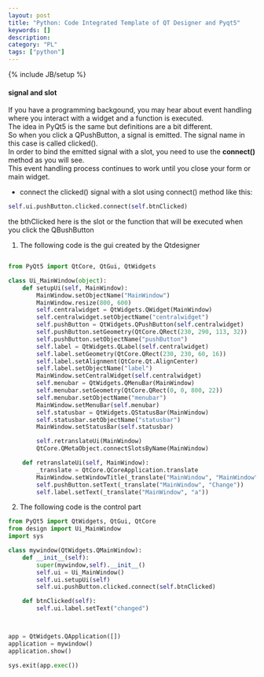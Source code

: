 ```yaml
---
layout: post
title: "Python: Code Integrated Template of QT Designer and Pyqt5"
keywords: [] 
description: 
category: "PL"
tags: ["python"]
---
```

{% include JB/setup %}


#### signal and slot
If you have a programming backgound, you may hear about event handling where you interact with a widget
and a function is executed. <br />
The idea in PyQt5 is the same but definitions are a bit different. <br />
So when you click a QPushButton, a signal is emitted. The signal name in this case is called clicked(). <br />
In order to bind the emitted signal with a slot, you need to use the **connect()** method as you will see. <br />
This event handling process continues to work until you close your form or main widget. <br />

+ connect the clicked() signal with a slot using connect() method like this:

```python
self.ui.pushButton.clicked.connect(self.btnClicked)
```
the bthClicked here is the slot or the function that will be executed when you click the QBushButton


1. The following code is the gui created by the Qtdesigner

```python

from PyQt5 import QtCore, QtGui, QtWidgets

class Ui_MainWindow(object):
    def setupUi(self, MainWindow):
        MainWindow.setObjectName("MainWindow")
        MainWindow.resize(800, 600)
        self.centralwidget = QtWidgets.QWidget(MainWindow)
        self.centralwidget.setObjectName("centralwidget")
        self.pushButton = QtWidgets.QPushButton(self.centralwidget)
        self.pushButton.setGeometry(QtCore.QRect(230, 290, 113, 32))
        self.pushButton.setObjectName("pushButton")
        self.label = QtWidgets.QLabel(self.centralwidget)
        self.label.setGeometry(QtCore.QRect(230, 230, 60, 16))
        self.label.setAlignment(QtCore.Qt.AlignCenter)
        self.label.setObjectName("label")
        MainWindow.setCentralWidget(self.centralwidget)
        self.menubar = QtWidgets.QMenuBar(MainWindow)
        self.menubar.setGeometry(QtCore.QRect(0, 0, 800, 22))
        self.menubar.setObjectName("menubar")
        MainWindow.setMenuBar(self.menubar)
        self.statusbar = QtWidgets.QStatusBar(MainWindow)
        self.statusbar.setObjectName("statusbar")
        MainWindow.setStatusBar(self.statusbar)

        self.retranslateUi(MainWindow)
        QtCore.QMetaObject.connectSlotsByName(MainWindow)

    def retranslateUi(self, MainWindow):
        _translate = QtCore.QCoreApplication.translate
        MainWindow.setWindowTitle(_translate("MainWindow", "MainWindow"))
        self.pushButton.setText(_translate("MainWindow", "Change"))
        self.label.setText(_translate("MainWindow", "a"))
```

2. The following code is the control part

```python
from PyQt5 import QtWidgets, QtGui, QtCore
from design import Ui_MainWindow
import sys

class mywindow(QtWidgets.QMainWindow):
    def __init__(self):
        super(mywindow,self).__init__()
        self.ui = Ui_MainWindow()
        self.ui.setupUi(self)
        self.ui.pushButton.clicked.connect(self.btnClicked)

    def btnClicked(self):
        self.ui.label.setText("changed")



app = QtWidgets.QApplication([])
application = mywindow()
application.show()

sys.exit(app.exec())
```







